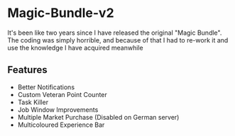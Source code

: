 # Magic-Bundle-v2
It's been like two years since I have released the original "Magic Bundle". The coding was simply horrible, and because of that I had to re-work it and use the knowledge I have acquired meanwhile

## Features
* Better Notifications
* Custom Veteran Point Counter
* Task Killer
* Job Window Improvements
* Multiple Market Purchase (Disabled on German server)
* Multicoloured Experience Bar
